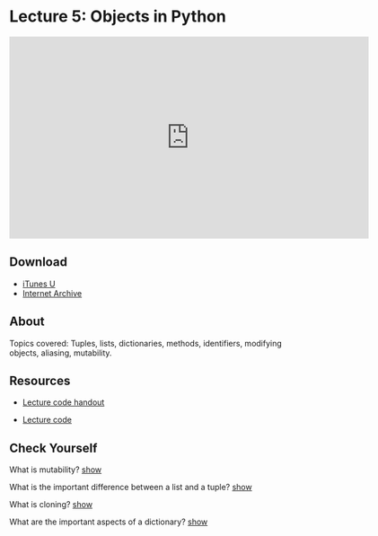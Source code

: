 # Lecture 5: Objects in Python

<iframe width="640" height="360" src="http://www.youtube.com/embed/B8is52oxHBw?feature=player_detailpage" frameborder="0" allowfullscreen></iframe>

## Download

- [iTunes U](http://itunes.apple.com/us/itunes-u/lecture-5-objects-in-python/id499270153?i=110101054)
- [Internet Archive](http://www.archive.org/download/MIT6.00SCS11/MIT6_00SCS11_lec05_300k.mp4)

## About

Topics covered: Tuples, lists, dictionaries, methods, identifiers, modifying objects, aliasing, mutability.



## Resources

- [Lecture code handout](http://ocw.mit.edu/courses/electrical-engineering-and-computer-science/6-00sc-introduction-to-computer-science-and-programming-spring-2011/unit-1/lecture-5-objects-in-python/MIT6_00SCS11_lec05.pdf)

- [Lecture code](http://ocw.mit.edu/courses/electrical-engineering-and-computer-science/6-00sc-introduction-to-computer-science-and-programming-spring-2011/unit-1/lecture-5-objects-in-python/lec05.py)



<script>
function hide(id)
{
    document.getElementById(id).style.display = 'none';
}

function show(id)
{
    document.getElementById(id).style.display = 'block';
}
</script>


## Check Yourself

What is mutability?
<a href="#" onclick="show('answer-1'); return false;">show</a>

<div id="answer-1" style="display: none;">A mutable object's values can be changed; we must be careful when working with mutable objects not to inadvertently change them.</div>

What is the important difference between a list and a tuple?
<a href="#" onclick="show('answer-2'); return false;">show</a>

<div id="answer-2" style="display: none;">Tuples are immutable (as are strings).</div>

What is cloning?
<a href="#" onclick="show('answer-3'); return false;">show</a>

<div id="answer-3" style="display: none;">Cloning creates a copy of a mutable object, so that the values can be manipulated without mutating the original object.</div>

What are the important aspects of a dictionary?
<a href="#" onclick="show('answer-4'); return false;">show</a>

<div id="answer-4" style="display: none;">A dictionary mutable, with immutable keys, and unordered.</div>



